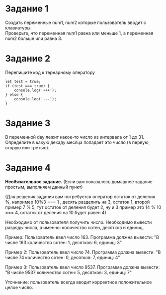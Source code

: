 # Задание 1

Создать переменные num1, num2 которые пользователь вводит с клавиатуры.  
Проверьте, что переменная num1 равна или меньше 1, а переменная num2 больше или равна 3.  

# Задание 2

Перепишите код к тернарному оператору  
```
let test = true;
if (test === true) {
    console.log('+++');
} else {
    console.log('---');
}
```

# Задание 3

В переменной day лежит какое-то число из интервала от 1 до 31. Определите в какую декаду месяца попадает это число (в первую, вторую или третью).

# Задание 4

**Необязательное задание.** (Если вам показалось домашнее задание простым, выполняем данный пункт)

(Для решения задания вам потребуется оператор остаток от деления %, например 10%3 === 1 , десять разделить на 3, остаток 1, второй пример 7 % 5, тут остаток от деления будет 2, ну и 3 пример это 14 % 10 === 4, остаток от деления на 10 будет равен 4)

Необходимо от пользователя получить число.
Необходимо вывести разряды числа, а именно: количество сотен, десятков и единиц.

Пример:
Пользователь ввел число 163. Программа должна вывести:
"В числе 163 количество сотен: 1, десятков: 6, единиц: 3"

Пример 2:
Пользователь ввел число 74. Программа должна вывести:
"В числе 74 количество сотен: 0, десятков: 7, единиц: 4"

Пример 3:
Пользователь ввел число 9537. Программа должна вывести:
"В числе 9537 количество сотен: 5, десятков: 3, единиц: 7"

Уточнение: пользователь всегда вводит корректное положительное целое число.